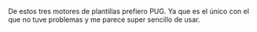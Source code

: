 De estos tres motores de plantillas prefiero PUG. Ya que es el único con el que no tuve problemas y me parece super sencillo de usar.